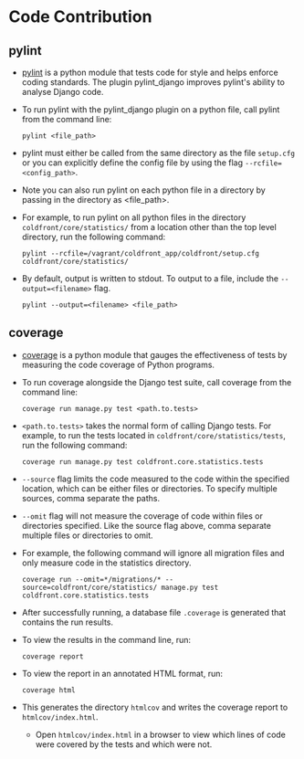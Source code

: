 # Code Contribution

## pylint

- [pylint](https://pylint.pycqa.org/en/latest/) is a python module that tests code for style and helps enforce coding standards. The plugin pylint_django improves pylint's ability to analyse Django code.

- To run pylint with the pylint_django plugin on a python file, call pylint from the command line:
    ```
    pylint <file_path>
    ```
- pylint must either be called from the same directory as the file `setup.cfg` or you can explicitly define the config file by using the flag `--rcfile=<config_path>`.
- Note you can also run pylint on each python file in a directory by passing in the directory as <file_path>.
- For example, to run pylint on all python files in the directory `coldfront/core/statistics/` from a location other than the top level directory, run the following command:
    ```
    pylint --rcfile=/vagrant/coldfront_app/coldfront/setup.cfg coldfront/core/statistics/
    ```
- By default, output is written to stdout. To output to a file, include the `--output=<filename>` flag.
    ```
    pylint --output=<filename> <file_path>
    ```

## coverage

- [coverage](https://coverage.readthedocs.io/en/6.3.2/) is a python module that gauges the effectiveness of tests by measuring the code coverage of Python programs.

- To run coverage alongside the Django test suite, call coverage from the command line:
    ```
    coverage run manage.py test <path.to.tests>
    ```
- `<path.to.tests>` takes the normal form of calling Django tests. For example, 
to run the tests located in `coldfront/core/statistics/tests`, run the following command:
    ```
    coverage run manage.py test coldfront.core.statistics.tests
    ```
- `--source` flag limits the code measured to the code within the specified location, which can be either files or directories. To specify multiple sources, comma separate the paths.
- `--omit` flag will not measure the coverage of code within files or directories specified. Like the source flag above, comma separate multiple files or directories to omit.
- For example, the following command will ignore all migration files and
only measure code in the statistics directory.
    ```
    coverage run --omit=*/migrations/* --source=coldfront/core/statistics/ manage.py test coldfront.core.statistics.tests
    ``` 
- After successfully running, a database file `.coverage` is generated that contains the run results.
- To view the results in the command line, run:
    ```
    coverage report
    ```
- To view the report in an annotated HTML format, run:
    ```
    coverage html
    ```
- This generates the directory `htmlcov` and writes the coverage report to `htmlcov/index.html`.
    - Open `htmlcov/index.html` in a browser to view which lines of code were covered by the tests and which were not.
